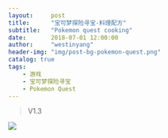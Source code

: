 ```yaml
---
layout:     post
title:      "宝可梦探险寻宝-料理配方"
subtitle:   "Pokemon quest cooking"
date:       2018-07-01 12:00:00
author:     "westinyang"
header-img: "img/post-bg-pokemon-quest.png"
catalog: true
tags:
    - 游戏
    - 宝可梦探险寻宝
    - Pokemon Quest
---
```


> V1.3

![](https://westinyang.github.io/img/in-post/pokemon-quest-cooking-v1.3)
